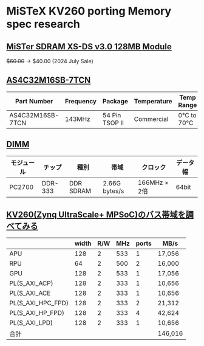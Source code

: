 # MiSTeX KV260 porting Memory spec research

## [MiSTer SDRAM XS-DS v3.0 128MB Module](https://misteraddons.com/products/sdram)

~~$60.00~~ &rarr; $40.00 (2024 July Sale)

## [AS4C32M16SB-7TCN](https://www.alliancememory.com/wp-content/uploads/pdf/dram/512M%20SDRAM_%20B%20die_AS4C32M16SB-7TCN-7TIN-6TIN_Rev%201.0%20June%202016.pdf)

| Part Number | Frequency | Package | Temperature | Temp Range |
|-------------|-----------|---------|-------------|------------|
| AS4C32M16SB-7TCN | 143MHz | 54 Pin TSOP II | Commercial | 0°C to 70°C |

## [DIMM](https://atmarkit.itmedia.co.jp/icd/root/27/24175627.html)

| モジュール | チップ | 種別 | 帯域 | クロック | データ幅 |
|-----------|-------|-----|-----|--------|---------|
| PC2700 | DDR-333 | DDR SDRAM | 2.66G bytes/s | 166MHz × 2倍 | 64bit |

## [KV260(Zynq UltraScale+ MPSoC)のバス帯域を調べてみる](https://ryuz.hatenablog.com/entry/2024/07/15/102133)

| |	width | R/W | MHz | ports | MB/s |
|---|----|----|----|----|----|
| APU |	128 |	2 |	533 |	1 |	17,056 |
| RPU |	64 |	2 |	500 |	2 |	16,000 |
| GPU |	128 |	2 |	533 |	1 |	17,056 |
| PL(S_AXI_ACP) |	128 |	2 |	333 |	1 |	10,656 |
| PL(S_AXI_ACE |	128 |	2 |	333 |	1 |	10,656 |
| PL(S_AXI_HPC_FPD) |	128 |	2 |	333 |	2 |	21,312 |
| PL(S_AXI_HP_FPD) |	128 |	2 |	333 |	4 |	42,624 |
| PL(S_AXI_LPD) |	128 |	2 |	333 |	1 |	10,656 |
| 合計 |	|	|	|	|	146,016 |

